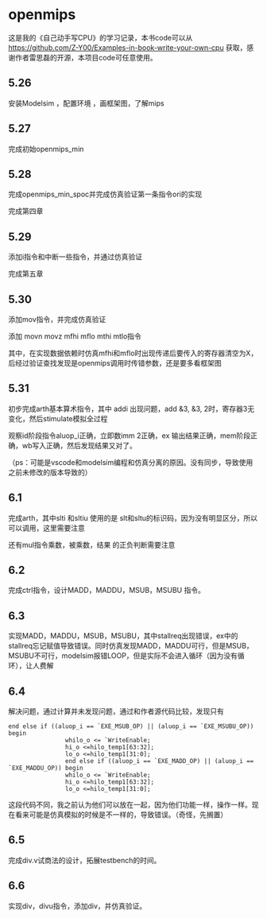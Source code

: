 # openmips
这是我的《自己动手写CPU》的学习记录，本书code可以从 https://github.com/Z-Y00/Examples-in-book-write-your-own-cpu 获取，感谢作者雷思磊的开源，本项目code可任意使用。

## 5.26 
安装Modelsim ，配置环境 ，画框架图，了解mips

## 5.27
完成初始openmips_min

## 5.28
完成openmips_min_spoc并完成仿真验证第一条指令ori的实现

完成第四章

## 5.29
添加i指令和中断一些指令，并通过仿真验证

完成第五章

## 5.30
添加mov指令，并完成仿真验证 

添加 movn movz mfhi mflo mthi mtlo指令

其中，在实现数据依赖时仿真mfhi和mflo时出现传递后要传入的寄存器清空为X，后经过验证查找发现是openmips调用时传错参数，还是要多看框架图

## 5.31
初步完成arth基本算术指令，其中 addi 出现问题，add &3, &3, 2时，寄存器3无变化，然后stimulate模拟全过程

观察id阶段指令aluop_i正确，立即数imm 2正确，ex 输出结果正确，mem阶段正确，wb写入正确，然后发现结果又对了。

（ps：可能是vscode和modelsim编程和仿真分离的原因。没有同步，导致使用之前未修改的版本导致的）

## 6.1 
完成arth，其中slti 和sltiu 使用的是 slt和sltu的标识码，因为没有明显区分，所以可以调用，这里需要注意

还有mul指令乘数，被乘数，结果 的正负判断需要注意

## 6.2
完成ctrl指令，设计MADD，MADDU，MSUB，MSUBU 指令。

## 6.3
实现MADD，MADDU，MSUB，MSUBU，其中stallreq出现错误，ex中的stallreq忘记赋值导致错误。同时仿真发现MADD，MADDU可行，但是MSUB，MSUBU不可行，modelsim报错LOOP，但是实际不会进入循环（因为没有循环），让人费解

## 6.4
解决问题，通过计算并未发现问题，通过和作者源代码比较，发现只有
```
end else if ((aluop_i == `EXE_MSUB_OP) || (aluop_i == `EXE_MSUBU_OP)) begin
				whilo_o <= `WriteEnable;
				hi_o <=hilo_temp1[63:32];
				lo_o <=hilo_temp1[31:0];
				end else if ((aluop_i == `EXE_MADD_OP) || (aluop_i == `EXE_MADDU_OP)) begin
				whilo_o <= `WriteEnable;
				hi_o <=hilo_temp1[63:32];
				lo_o <=hilo_temp1[31:0];
```
这段代码不同，我之前认为他们可以放在一起，因为他们功能一样，操作一样。现在看来可能是仿真模拟的时候是不一样的，导致错误。（奇怪，先搁置）
## 6.5
完成div.v试商法的设计，拓展testbench的时间。

## 6.6
实现div，divu指令，添加div，并仿真验证。
